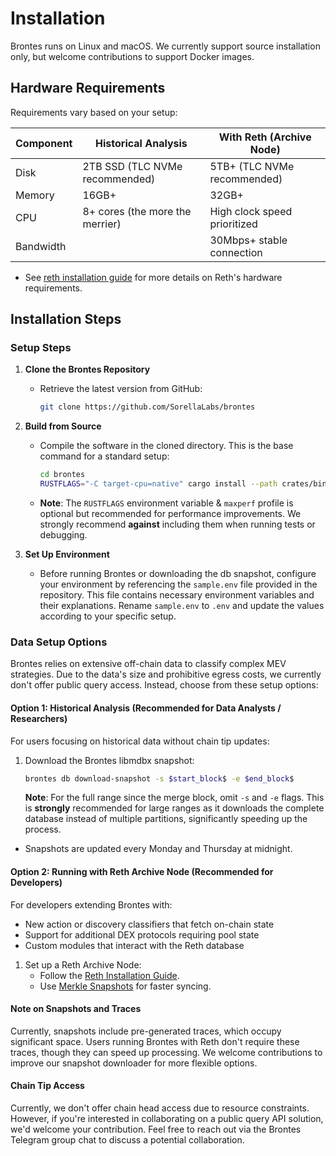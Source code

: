 # Installation

Brontes runs on Linux and macOS. We currently support source installation only, but welcome contributions to support Docker images.

## Hardware Requirements

Requirements vary based on your setup:

| Component | Historical Analysis             | With Reth (Archive Node)     |
| --------- | ------------------------------- | ---------------------------- |
| Disk      | 2TB SSD (TLC NVMe recommended)  | 5TB+ (TLC NVMe recommended)  |
| Memory    | 16GB+                           | 32GB+                        |
| CPU       | 8+ cores (the more the merrier) | High clock speed prioritized |
| Bandwidth |                                 | 30Mbps+ stable connection    |

- See [reth installation guide](https://paradigmxyz.github.io/reth/installation/installation.html) for more details on Reth's hardware requirements.

## Installation Steps

### Setup Steps

1. **Clone the Brontes Repository**

   - Retrieve the latest version from GitHub:
     ```sh
     git clone https://github.com/SorellaLabs/brontes
     ```

2. **Build from Source**

   - Compile the software in the cloned directory. This is the base command for a standard setup:
     ```sh
     cd brontes
     RUSTFLAGS="-C target-cpu=native" cargo install --path crates/bin --profile maxperf
     ```
   - **Note**: The `RUSTFLAGS` environment variable & `maxperf` profile is optional but recommended for performance improvements. We strongly recommend **against** including them when running tests or debugging.

3. **Set Up Environment**

   - Before running Brontes or downloading the db snapshot, configure your environment by referencing the `sample.env` file provided in the repository. This file contains necessary environment variables and their explanations. Rename `sample.env` to `.env` and update the values according to your specific setup.

### Data Setup Options

Brontes relies on extensive off-chain data to classify complex MEV strategies. Due to the data's size and prohibitive egress costs, we currently don't offer public query access. Instead, choose from these setup options:

#### Option 1: Historical Analysis (Recommended for Data Analysts / Researchers)

For users focusing on historical data without chain tip updates:

1. Download the Brontes libmdbx snapshot:
   ```sh
   brontes db download-snapshot -s $start_block$ -e $end_block$
   ```
   **Note**: For the full range since the merge block, omit `-s` and `-e` flags. This is **strongly** recommended for large ranges as it downloads the complete database instead of multiple partitions, significantly speeding up the process.

- Snapshots are updated every Monday and Thursday at midnight.

#### Option 2: Running with Reth Archive Node (Recommended for Developers)

For developers extending Brontes with:

- New action or discovery classifiers that fetch on-chain state
- Support for additional DEX protocols requiring pool state
- Custom modules that interact with the Reth database

1. Set up a Reth Archive Node:
   - Follow the [Reth Installation Guide](https://paradigmxyz.github.io/reth/installation/source.html).
   - Use [Merkle Snapshots](https://snapshots.merkle.io/) for faster syncing.

#### Note on Snapshots and Traces

Currently, snapshots include pre-generated traces, which occupy significant space. Users running Brontes with Reth don't require these traces, though they can speed up processing. We welcome contributions to improve our snapshot downloader for more flexible options.

#### Chain Tip Access

Currently, we don't offer chain head access due to resource constraints. However, if you're interested in collaborating on a public query API solution, we'd welcome your contribution. Feel free to reach out via the Brontes Telegram group chat to discuss a potential collaboration.
